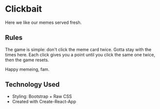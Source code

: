 # Clickbait
Here we like our memes served fresh.

## Rules
The game is simple: don't click the meme card twice. Gotta stay with the times here. Each click gives you a point until you click the same one twice, then the game resets.

Happy memeing, fam.

## Technology Used

- Styling: Bootstrap + Raw CSS
- Created with Create-React-App

